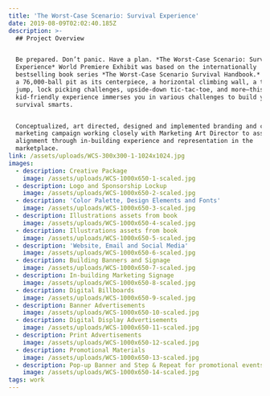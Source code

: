 ```yaml
---
title: 'The Worst-Case Scenario: Survival Experience'
date: 2019-08-09T02:02:40.185Z
description: >-
  ## Project Overview


  Be prepared. Don’t panic. Have a plan. *The Worst-Case Scenario: Survival
  Experience* World Premiere Exhibit was based on the internationally
  bestselling book series *The Worst-Case Scenario Survival Handbook.* Featured
  a 76,000-ball pit as its centerpiece, a horizontal climbing wall, a train car
  jump, lock picking challenges, upside-down tic-tac-toe, and more—this
  kid-friendly experience immerses you in various challenges to build your
  survival smarts.


  Conceptualized, art directed, designed and implemented branding and creative
  marketing campaign working closely with Marketing Art Director to assure
  alignment through in-building experience and representation in the
  marketplace.
link: /assets/uploads/WCS-300x300-1-1024x1024.jpg
images:
  - description: Creative Package
    image: /assets/uploads/WCS-1000x650-1-scaled.jpg
  - description: Logo and Sponsorship Lockup
    image: /assets/uploads/WCS-1000x650-2-scaled.jpg
  - description: 'Color Palette, Design Elements and Fonts'
    image: /assets/uploads/WCS-1000x650-3-scaled.jpg
  - description: Illustrations assets from book
    image: /assets/uploads/WCS-1000x650-4-scaled.jpg
  - description: Illustrations assets from book
    image: /assets/uploads/WCS-1000x650-5-scaled.jpg
  - description: 'Website, Email and Social Media'
    image: /assets/uploads/WCS-1000x650-6-scaled.jpg
  - description: Building Banners and Signage
    image: /assets/uploads/WCS-1000x650-7-scaled.jpg
  - description: In-building Marketing Signage
    image: /assets/uploads/WCS-1000x650-8-scaled.jpg
  - description: Digital Billboards
    image: /assets/uploads/WCS-1000x650-9-scaled.jpg
  - description: Banner Advertisements
    image: /assets/uploads/WCS-1000x650-10-scaled.jpg
  - description: Digital Display Advertisements
    image: /assets/uploads/WCS-1000x650-11-scaled.jpg
  - description: Print Advertisements
    image: /assets/uploads/WCS-1000x650-12-scaled.jpg
  - description: Promotional Materials
    image: /assets/uploads/WCS-1000x650-13-scaled.jpg
  - description: Pop-up Banner and Step & Repeat for promotional events
    image: /assets/uploads/WCS-1000x650-14-scaled.jpg
tags: work
---
```


